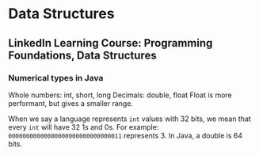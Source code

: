 # Data Structures

## LinkedIn Learning Course: Programming Foundations, Data Structures

### Numerical types in Java

Whole numbers: int, short, long
Decimals: double, float
Float is more performant, but gives a smaller range.

When we say a language represents `int` values with 32 bits, we mean that every <code>int</code> will have 32 1s and 0s. For example:
<code>00000000000000000000000000000011</code> represents 3. In Java, a double is 64 bits.
